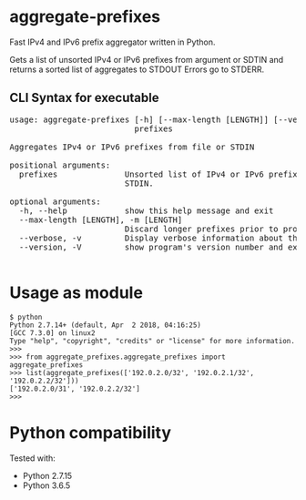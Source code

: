 # aggregate-prefixes
Fast IPv4 and IPv6 prefix aggregator written in Python.  

Gets a list of unsorted IPv4 or IPv6 prefixes from argument or SDTIN and returns a sorted list of aggregates to STDOUT
Errors go to STDERR.

## CLI Syntax for executable
<pre>
usage: aggregate-prefixes [-h] [--max-length [LENGTH]] [--verbose] [--version]
                          prefixes

Aggregates IPv4 or IPv6 prefixes from file or STDIN

positional arguments:
  prefixes              Unsorted list of IPv4 or IPv6 prefixes. Use '-' for
                        STDIN.

optional arguments:
  -h, --help            show this help message and exit
  --max-length [LENGTH], -m [LENGTH]
                        Discard longer prefixes prior to processing
  --verbose, -v         Display verbose information about the optimisations
  --version, -V         show program's version number and exit

</pre>

# Usage as module
```
$ python
Python 2.7.14+ (default, Apr  2 2018, 04:16:25) 
[GCC 7.3.0] on linux2
Type "help", "copyright", "credits" or "license" for more information.
>>>
>>> from aggregate_prefixes.aggregate_prefixes import aggregate_prefixes
>>> list(aggregate_prefixes(['192.0.2.0/32', '192.0.2.1/32', '192.0.2.2/32']))
['192.0.2.0/31', '192.0.2.2/32']
>>> 
```

# Python compatibility
Tested with:
 - Python 2.7.15
 - Python 3.6.5
